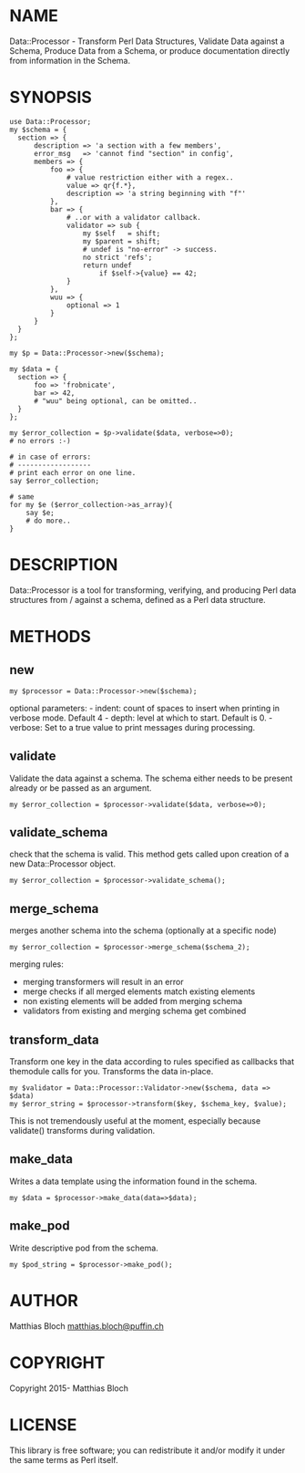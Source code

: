 # NAME

Data::Processor - Transform Perl Data Structures, Validate Data against a Schema, Produce Data from a Schema, or produce documentation directly from information in the Schema.

# SYNOPSIS

    use Data::Processor;
    my $schema = {
      section => {
          description => 'a section with a few members',
          error_msg   => 'cannot find "section" in config',
          members => {
              foo => {
                  # value restriction either with a regex..
                  value => qr{f.*},
                  description => 'a string beginning with "f"'
              },
              bar => {
                  # ..or with a validator callback.
                  validator => sub {
                      my $self   = shift;
                      my $parent = shift;
                      # undef is "no-error" -> success.
                      no strict 'refs';
                      return undef
                          if $self->{value} == 42;
                  }
              },
              wuu => {
                  optional => 1
              }
          }
      }
    };

    my $p = Data::Processor->new($schema);

    my $data = {
      section => {
          foo => 'frobnicate',
          bar => 42,
          # "wuu" being optional, can be omitted..
      }
    };

    my $error_collection = $p->validate($data, verbose=>0);
    # no errors :-)

    # in case of errors:
    # ------------------
    # print each error on one line.
    say $error_collection;

    # same
    for my $e ($error_collection->as_array){
        say $e;
        # do more..
    }

# DESCRIPTION

Data::Processor is a tool for transforming, verifying, and producing Perl data structures from / against a schema, defined as a Perl data structure.

# METHODS

## new

    my $processor = Data::Processor->new($schema);

optional parameters:
\- indent: count of spaces to insert when printing in verbose mode. Default 4
\- depth: level at which to start. Default is 0.
\- verbose: Set to a true value to print messages during processing.

## validate
Validate the data against a schema. The schema either needs to be present
already or be passed as an argument.

    my $error_collection = $processor->validate($data, verbose=>0);

## validate\_schema

check that the schema is valid.
This method gets called upon creation of a new Data::Processor object.

    my $error_collection = $processor->validate_schema();

## merge\_schema

merges another schema into the schema (optionally at a specific node)

    my $error_collection = $processor->merge_schema($schema_2);

merging rules:
 - merging transformers will result in an error
 - merge checks if all merged elements match existing elements
 - non existing elements will be added from merging schema
 - validators from existing and merging schema get combined

## transform\_data

Transform one key in the data according to rules specified
as callbacks that themodule calls for you.
Transforms the data in-place.

    my $validator = Data::Processor::Validator->new($schema, data => $data)
    my $error_string = $processor->transform($key, $schema_key, $value);

This is not tremendously useful at the moment, especially because validate()
transforms during validation.

## make\_data

Writes a data template using the information found in the schema.

    my $data = $processor->make_data(data=>$data);

## make\_pod

Write descriptive pod from the schema.

    my $pod_string = $processor->make_pod();

# AUTHOR

Matthias Bloch <matthias.bloch@puffin.ch>

# COPYRIGHT

Copyright 2015- Matthias Bloch

# LICENSE

This library is free software; you can redistribute it and/or modify
it under the same terms as Perl itself.
